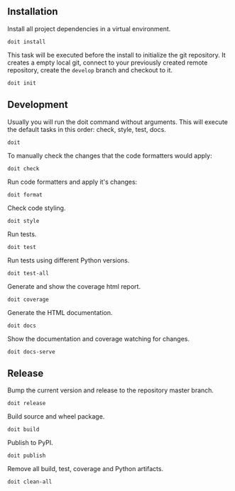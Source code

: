 Installation
------------

Install all project dependencies in a virtual environment.

    doit install

This task will be executed before the install to initialize the git repository. It creates a empty local git, connect to your previously created remote repository, create the `develop` branch and checkout to it.

    doit init

Development
-----------

Usually you will run the doit command without arguments. This will execute the default tasks in this order: check, style, test, docs.

    doit

To manually check the changes that the code formatters would apply:

    doit check

Run code formatters and apply it's changes:

    doit format

Check code styling.

    doit style

Run tests.

    doit test

Run tests using different Python versions.

    doit test-all

Generate and show the coverage html report.

    doit coverage

Generate the HTML documentation.

    doit docs

Show the documentation and coverage watching for changes.

    doit docs-serve

Release
-------

Bump the current version and release to the repository master branch.

    doit release

Build source and wheel package.

    doit build

Publish to PyPI.

    doit publish

Remove all build, test, coverage and Python artifacts.

    doit clean-all

